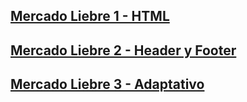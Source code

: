 ## [Mercado Liebre 1 - HTML](https://github.com/jorgitoluis/jorgeluisolea_MercadoLiebre/tree/estructuraHtml)
## [Mercado Liebre 2 - Header y Footer](https://github.com/jorgitoluis/jorgeluisolea_MercadoLiebre/tree/headerYfooter)
## [Mercado Liebre 3 - Adaptativo](https://github.com/jorgitoluis/jorgeluisolea_MercadoLiebre/tree/adaptativo)






